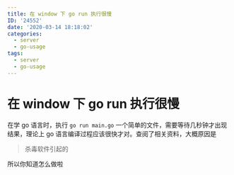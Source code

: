 ```yaml
---
title: 在 window 下 go run 执行很慢
ID: '24552'
date: '2020-03-14 18:18:02'
categories:
  - server
  - go-usage
tags:
  - server
  - go-usage
---
```


# 在 window 下 go run 执行很慢

在学 go 语言时，执行 `go run main.go` 一个简单的文件，需要等待几秒钟才出现结果，理论上 go 语言编译过程应该很快才对。查阅了相关资料，大概原因是

> 杀毒软件引起的

所以你知道怎么做啦
 
 
 
 
 
 
 
 
 
 
 
 
 
 
 
 
 
 
 
 
 
